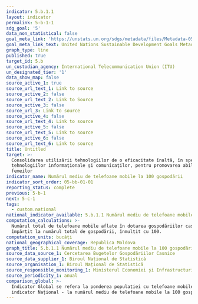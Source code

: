 ```yaml
---
indicator: 5.b.1.1
layout: indicator
permalink: 5-b-1-1
sdg_goal: '5'
data_non_statistical: false
goal_meta_link: 'https://unstats.un.org/sdgs/metadata/files/Metadata-05-0B-01.pdf'
goal_meta_link_text: United Nations Sustainable Development Goals Metadata (PDF 211 KB)
graph_type: line
published: true
target_id: 5.b
un_custodian_agency: International Telecommunication Union (ITU)
un_designated_tier: '1'
data_show_map: false
source_active_1: true
source_url_text_1: Link to source
source_active_2: false
source_url_text_2: Link to Source
source_active_3: false
source_url_3: Link to source
source_active_4: false
source_url_text_4: Link to source
source_active_5: false
source_url_text_5: Link to source
source_active_6: false
source_url_text_6: Link to source
title: Untitled
target: >-
  Consolidarea utilizării tehnologiilor de o eficacitate înaltă, în special a
  tehnologiilor informaționale și comunicaților, pentru promovarea abilitării
  femeilor
indicator_name: Numărul mediu de telefoane mobile la 100 gospodării
indicator_sort_order: 05-bb-01-01
reporting_status: complete
previous: 5-b-1
next: 5-c-1
tags:
  - custom.national
national_indicator_available: 5.b.1.1 Numărul mediu de telefoane mobile la 100 gospodării
computation_calculations: >-
  Numărul total de telefoane mobile aflate în dotarea gospodăriilor casnice
  împărțit la numărul total de gospodării, înmulțit cu 100.
computation_units: bucăți
national_geographical_coverage: Republica Moldova
graph_title: 5.b.1.1 Numărul mediu de telefoane mobile la 100 gospodării
source_data_source_1: Cercetarea Bugetelor Gospodăriilor Casnice
source_data_supplier_1: Biroul Național de Statistică
source_organisation_1: Biroul Național de Statistică
source_responsible_monitoring_1: Ministerul Economiei și Infrastructurii
source_periodicity_1: anual
comparison_global: >-
  Indicator Global se refera la ponderea populației cu telefoane mobile,
  indicator Național - la numărul mediu de telefoane mobile la 100 gospodării
---
```

